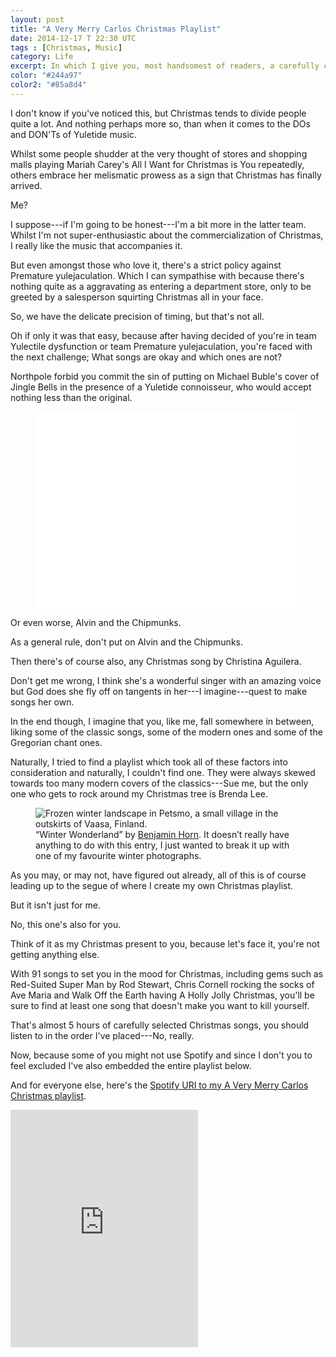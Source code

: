 ```yaml
---
layout: post
title: "A Very Merry Carlos Christmas Playlist"
date: 2014-12-17 T 22:30 UTC
tags : [Christmas, Music]
category: Life
excerpt: In which I give you, most handsomest of readers, a carefully curated playlist of classic Christmas songs, modern Christmas songs and Gregorian chant songs.
color: "#244a97"
color2: "#85a8d4"
---
```

I don't know if you've noticed this, but Christmas tends to divide people quite a lot. And nothing perhaps more so, than when it comes to the DOs and DON'Ts of Yuletide music.

Whilst some people shudder at the very thought of stores and shopping malls playing Mariah Carey's All I Want for Christmas is You repeatedly, others embrace her melismatic prowess as a sign that Christmas has finally arrived.

Me?

I suppose---if I'm going to be honest---I'm a bit more in the latter team. Whilst I'm not super-enthusiastic about the commercialization of Christmas, I really like the music that accompanies it.

<p data-pullquote="Do you suffer from Yulectile dysfunction or Premature yulejaculation?"></p>

But even amongst those who love it, there's a strict policy against Premature yulejaculation. Which I can sympathise with because there's nothing quite as a aggravating as entering a department store, only to be greeted by a salesperson squirting Christmas all in your face.

So, we have the delicate precision of timing, but that's not all.

Oh if only it was that easy, because after having decided of you're in team Yulectile dysfunction or team Premature yulejaculation, you're faced with the next challenge; What songs are okay and which ones are not?

Northpole forbid you commit the sin of putting on Michael Buble's cover of Jingle Bells in the presence of a Yuletide connoisseur, who would accept nothing less than the original.

<figure class="media-video">
	<iframe width="420" height="315" src="//www.youtube.com/embed/tqbtlzPFa4w" frameborder="0" allowfullscreen></iframe>
</figure>

Or even worse, Alvin and the Chipmunks.

As a general rule, don't put on Alvin and the Chipmunks.

Then there's of course also, any Christmas song by Christina Aguilera.

Don't get me wrong, I think she's a wonderful singer with an amazing voice but God does she fly off on tangents in her---I imagine---quest to make songs her own.

In the end though, I imagine that you, like me, fall somewhere in between, liking some of the classic songs, some of the modern ones and some of the Gregorian chant ones.

Naturally, I tried to find a playlist which took all of these factors into consideration and naturally, I couldn't find one. They were always skewed towards too many modern covers of the classics---Sue me, but the only one who gets to rock around my Christmas tree is Brenda Lee.

<figure>
	<img class="js-lazy-load" data-original="/assets/posts/2014/december/a-very-merry-carlos-christmas-playlist/winter-wonderland-by-benjamin-horn.jpg" alt="Frozen winter landscape in Petsmo, a small village in the outskirts of Vaasa, Finland.">
	<figcaption>“Winter Wonderland” by <a href="http://benjaminhorn.io/">Benjamin Horn</a>. It doesn’t really have anything to do with this entry, I just wanted to break it up with one of my favourite winter photographs.</figcaption>
</figure>

As you may, or may not, have figured out already, all of this is of course leading up to the segue of where I create my own Christmas playlist.

But it isn't just for me.

No, this one's also for you.

Think of it as my Christmas present to you, because let's face it, you're not getting anything else.

With 91 songs to set you in the mood for Christmas, including gems such as Red-Suited Super Man by Rod Stewart, Chris Cornell rocking the socks of Ave Maria and Walk Off the Earth having A Holly Jolly Christmas, you'll be sure to find at least one song that doesn't make you want to kill yourself.

That's almost 5 hours of carefully selected Christmas songs, you should listen to in the order I've placed---No, really.

Now, because some of you might not use Spotify and since I don't you to feel excluded I've also embedded the entire playlist below.

And for everyone else, here's the [Spotify URI to my A Very Merry Carlos Christmas playlist][spotify].

<iframe src="https://embed.spotify.com/?uri=spotify:user:fiinix:playlist:1tV5ufJjzLoVQjVfkcuGLd" width="300" height="380" frameborder="0" allowtransparency="true"></iframe>

[spotify]: spotify:user:fiinix:playlist:1tV5ufJjzLoVQjVfkcuGLd